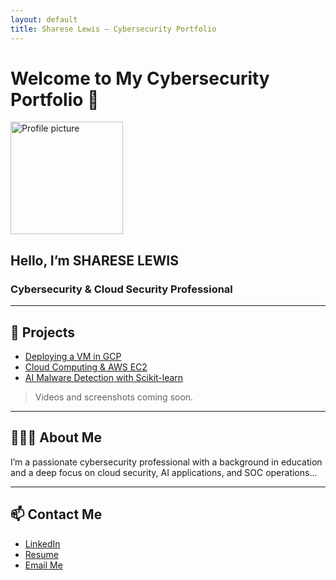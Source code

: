 ```yaml
---
layout: default
title: Sharese Lewis – Cybersecurity Portfolio
---
```


# Welcome to My Cybersecurity Portfolio 🚀

<img src="./assets/profile.png" alt="Profile picture" width="180" />

## Hello, I’m **SHARESE LEWIS**  
### Cybersecurity & Cloud Security Professional

---

## 📘 Projects  
- [Deploying a VM in GCP](./projects/gcp-vm)  
- [Cloud Computing & AWS EC2](./projects/aws-ec2)  
- [AI Malware Detection with Scikit-learn](./projects/ai-malware-detection)  

> Videos and screenshots coming soon.

---

## 👩🏾‍💻 About Me  
I’m a passionate cybersecurity professional with a background in education and a deep focus on cloud security, AI applications, and SOC operations...

---

## 📫 Contact Me  
- [LinkedIn](https://www.linkedin.com/in/[YOUR-LINK-HERE](http://www.linkedin.com/in/shareselewis))  
- [Resume](https://YOUR-RESUME-LINK-HERE)  
- [Email Me](mailto:sharese.tech@gmail.com)
